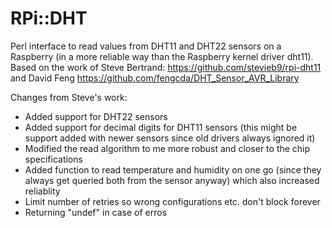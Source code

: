 # RPi::DHT

Perl interface to read values from DHT11 and DHT22 sensors on a Raspberry (in a more reliable way than the Raspberry kernel driver dht11).
Based on the work of Steve Bertrand: https://github.com/stevieb9/rpi-dht11 and David Feng https://github.com/fengcda/DHT_Sensor_AVR_Library

Changes from Steve's work:
- Added support for DHT22 sensors
- Added support for decimal digits for DHT11 sensors (this might be support added with newer sensors since old drivers always ignored it)
- Modified the read algorithm to me more robust and closer to the chip specifications
- Added function to read temperature and humidity on one go (since they always get queried both from the sensor anyway) which also increased reliablity 
- Limit number of retries so wrong configurations etc. don't block forever
- Returning "undef" in case of erros

